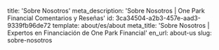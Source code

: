 title: 'Sobre Nosotros'
meta_description: 'Sobre Nosotros | One Park Financial Comentarios y Reseñas'
id: 3ca34504-a2b3-457e-aad3-9339fb96de72
template: about/es/about
meta_title: 'Sobre Nosotros | Expertos en Financiación de One Park Financial'
en_url: about-us
slug: sobre-nosotros
